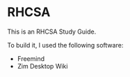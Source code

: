 # RHCSA
This is an RHCSA Study Guide.

To build it, I used the following software:
- Freemind
- Zim Desktop Wiki
